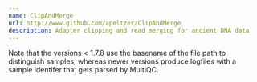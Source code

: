```yaml
---
name: ClipAndMerge
url: http://www.github.com/apeltzer/ClipAndMerge
description: Adapter clipping and read merging for ancient DNA data
---
```


Note that the versions < 1.7.8 use the basename of the file path to distinguish samples, whereas newer
versions produce logfiles with a sample identifer that gets parsed by MultiQC.
